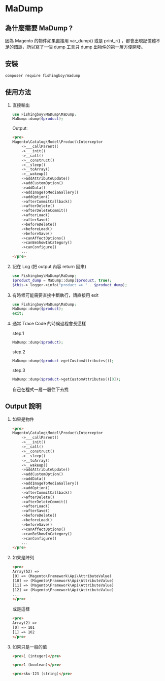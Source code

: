 # MaDump

## 為什麼需要 MaDump ?

因為 Magento 的物件如果直接用 var_dump() 或是 print_r() ，都會出現記憶體不足的錯誤，所以寫了一個 dump 工具只 dump 出物件的第一層方便開發。

## 安裝
```bash
composer require fishingboy/madump
```

## 使用方法
1. 直接輸出
    ```php
    use Fishingboy\MaDump\MaDump; 
    MaDump::dump($product);
    ```
   
    Output:
    ```html
    <pre>
    Magento\Catalog\Model\Product\Interceptor
        ->___callParent()
        ->___init()
        ->__call()
        ->__construct()
        ->__sleep()
        ->__toArray()
        ->__wakeup()
        ->addAttributeUpdate()
        ->addCustomOption()
        ->addData()
        ->addImageToMediaGallery()
        ->addOption()
        ->afterCommitCallback()
        ->afterDelete()
        ->afterDeleteCommit()
        ->afterLoad()
        ->afterSave()
        ->beforeDelete()
        ->beforeLoad()
        ->beforeSave()
        ->canAffectOptions()
        ->canBeShowInCategory()
        ->canConfigure()
        ...
    </pre>
    ```

2. 記在 Log (把 output 內容 return 回來)
    ```php
    use Fishingboy\MaDump\MaDump; 
    $product_dump = MaDump::dump($product, true);
    $this->_logger->info("product => " . $product_dump); 
    ```
   
3. 有時候可能需要直接中斷執行，請直接用 exit
    ```php
   use Fishingboy\MaDump\MaDump;
   MaDump::dump($product);
   exit;
   ```
   
4. 通常 Trace Code 的時候過程會長這樣

    step.1
    ```php
    MaDump::dump($product);
    ```
   
    step.2
    ```php
    MaDump::dump($product->getCustomAttributes());
    ```
   
    step.3
    ```php
    MaDump::dump($product->getCustomAttributes()[0]);
    ```
   
    自己在程式一層一層往下去找

## Output 說明
1. 如果是物件
    ```html
    <pre>
    Magento\Catalog\Model\Product\Interceptor
        ->___callParent()
        ->___init()
        ->__call()
        ->__construct()
        ->__sleep()
        ->__toArray()
        ->__wakeup()
        ->addAttributeUpdate()
        ->addCustomOption()
        ->addData()
        ->addImageToMediaGallery()
        ->addOption()
        ->afterCommitCallback()
        ->afterDelete()
        ->afterDeleteCommit()
        ->afterLoad()
        ->afterSave()
        ->beforeDelete()
        ->beforeLoad()
        ->beforeSave()
        ->canAffectOptions()
        ->canBeShowInCategory()
        ->canConfigure()
        ...
    </pre>
    ```
   
2. 如果是陣列
    ```html
    <pre>
    Array(52) => 
    [0] => (Magento\Framework\Api\AttributeValue)
    [10] => (Magento\Framework\Api\AttributeValue)
    [11] => (Magento\Framework\Api\AttributeValue)
    [12] => (Magento\Framework\Api\AttributeValue)
    ...
    </pre>
    ```
   
    或是這樣
    ```html
    <pre>
    Array(2) => 
    [0] => 101
    [1] => 102
    </pre>
    ```
   
3. 如果只是一般的值
    ```html
    <pre>1 (integer)</pre>
    ```

    ```html
    <pre>1 (boolean)</pre>
    ```

    ```html
    <pre>sku-123 (string)</pre>
    ```